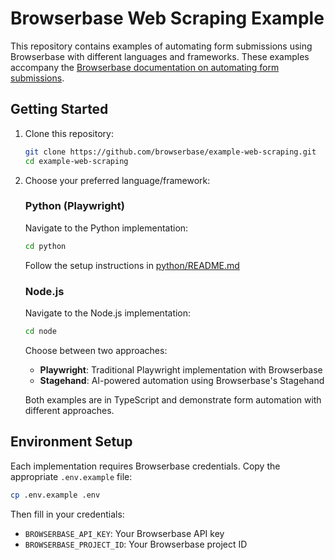 # Browserbase Web Scraping Example

This repository contains examples of automating form submissions using Browserbase with different languages and frameworks. These examples accompany the [Browserbase documentation on automating form submissions](/automating-form-submissions).

## Getting Started

1. Clone this repository:
   ```bash
   git clone https://github.com/browserbase/example-web-scraping.git
   cd example-web-scraping
   ```

2. Choose your preferred language/framework:

   ### Python (Playwright)
   Navigate to the Python implementation:
   ```bash
   cd python
   ```
   Follow the setup instructions in [python/README.md](python/README.md)

   ### Node.js
   Navigate to the Node.js implementation:
   ```bash
   cd node
   ```
   
   Choose between two approaches:
   - **Playwright**: Traditional Playwright implementation with Browserbase
   - **Stagehand**: AI-powered automation using Browserbase's Stagehand

   Both examples are in TypeScript and demonstrate form automation with different approaches.

## Environment Setup

Each implementation requires Browserbase credentials. Copy the appropriate `.env.example` file:

```bash
cp .env.example .env
```

Then fill in your credentials:
- `BROWSERBASE_API_KEY`: Your Browserbase API key
- `BROWSERBASE_PROJECT_ID`: Your Browserbase project ID
